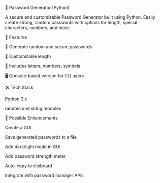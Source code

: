 🔐 Password Generator (Python)

A secure and customizable Password Generator built using Python. Easily create strong, random passwords with options for length, special characters, numbers, and more.

🚀 Features

🔁 Generate random and secure passwords

🔡 Customizable length

🔢 Includes letters, numbers, symbols

🖥️ Console-based version for CLI users

🛠 Tech Stack

Python 3.x

random and string modules

🧠 Possible Enhancements

Create a GUI

Save generated passwords to a file

Add dark/light mode in GUI

Add password strength meter

Auto-copy to clipboard

Integrate with password manager APIs

